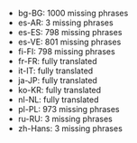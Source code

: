 - bg-BG: 1000 missing phrases
- es-AR: 3 missing phrases
- es-ES: 798 missing phrases
- es-VE: 801 missing phrases
- fi-FI: 798 missing phrases
- fr-FR: fully translated
- it-IT: fully translated
- ja-JP: fully translated
- ko-KR: fully translated
- nl-NL: fully translated
- pl-PL: 973 missing phrases
- ru-RU: 3 missing phrases
- zh-Hans: 3 missing phrases
